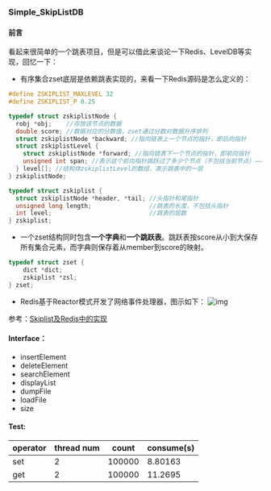 ### Simple_SkipListDB

#### 前言
看起来很简单的一个跳表项目，但是可以借此来谈论一下Redis、LevelDB等实现，回忆一下：
- 有序集合zset底层是依赖跳表实现的，来看一下Redis源码是怎么定义的：
```c++
#define ZSKIPLIST_MAXLEVEL 32
#define ZSKIPLIST_P 0.25

typedef struct zskiplistNode {
  robj *obj;    //存放该节点的数据
  double score; //数据对应的分数值，zset通过分数对数据升序排列
  struct zskiplistNode *backward; //指向链表上一个节点的指针，即后向指针
  struct zskiplistLevel {
    struct zskiplistNode *forward; //指向链表下一个节点的指针，即前向指针
    unsigned int span; //表示这个前向指针跳跃过了多少个节点（不包括当前节点）————用于实现zrange等操作
  } level[]; //结构体zskiplistLevel的数组，表示跳表中的一层
} zskiplistNode;

typedef struct zskiplist {
  struct zskiplistNode *header, *tail; //头指针和尾指针
  unsigned long length;                //跳表的长度，不包括头指针
  int level;                           //跳表的层数
} zskiplist;
```

- 一个zset结构同时包含**一个字典**和**一个跳跃表**。跳跃表按score从小到大保存所有集合元素，而字典则保存着从member到score的映射。
```c++
typedef struct zset {
    dict *dict;
    zskiplist *zsl;
} zset;
```

- Redis基于Reactor模式开发了网络事件处理器，图示如下：
![img](https://imgconvert.csdnimg.cn/aHR0cHM6Ly9tbWJpei5xcGljLmNuL21tYml6X3BuZy9PcVRBbDNXVEM3RmsyQmxOc3MzcmliRlA4NklWak5yTmc3VkVOODZWNVpsRHppYjlOODlib1BQQTZPSjd4NzFPcGljU1hlTXZPbHEyMGFzUXZWaWFOQTU1UHcvNjQwP3d4X2ZtdD1wbmc)

参考：[Skiplist及Redis中的实现](https://www.jianshu.com/p/09c3b0835ba6)


#### Interface：

- insertElement
- deleteElement
- searchElement
- displayList
- dumpFile
- loadFile
- size

#### Test:

|operator    | thread num   |  count   | consume(s) |
|---------|---------|-------|--------|
|set | 2 | 100000 | 8.80163|
|get | 2 | 100000 | 11.2695|

